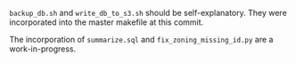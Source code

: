 `backup_db.sh` and `write_db_to_s3.sh` should be self-explanatory. They were incorporated into the master makefile at this commit. 

The incorporation of `summarize.sql` and `fix_zoning_missing_id.py` are a work-in-progress. 